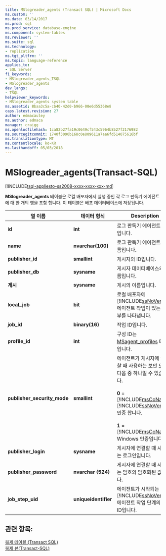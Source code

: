 ```yaml
---
title: MSlogreader_agents (Transact SQL) | Microsoft Docs
ms.custom: ''
ms.date: 03/14/2017
ms.prod: sql
ms.prod_service: database-engine
ms.component: system-tables
ms.reviewer: ''
ms.suite: sql
ms.technology:
- replication
ms.tgt_pltfrm: ''
ms.topic: language-reference
applies_to:
- SQL Server
f1_keywords:
- MSlogreader_agents_TSQL
- MSlogreader_agents
dev_langs:
- TSQL
helpviewer_keywords:
- MSlogreader_agents system table
ms.assetid: 8baa3c5a-cb40-42d0-b966-00e6d55368e8
caps.latest.revision: 27
author: edmacauley
ms.author: edmaca
manager: craigg
ms.openlocfilehash: 1ca82b27fa19c0649cf543c5964b8527f2176982
ms.sourcegitcommit: 1740f3090b168c0e809611a7aa6fd514075616bf
ms.translationtype: MT
ms.contentlocale: ko-KR
ms.lasthandoff: 05/03/2018
---
```

# <a name="mslogreaderagents-transact-sql"></a>MSlogreader_agents(Transact-SQL)
[!INCLUDE[tsql-appliesto-ss2008-xxxx-xxxx-xxx-md](../../includes/tsql-appliesto-ss2008-xxxx-xxxx-xxx-md.md)]

  **MSlogreader_agents** 테이블은 로컬 배포자에서 실행 중인 각 로그 판독기 에이전트에 대 한 개의 행을 포함 합니다. 이 테이블은 배포 데이터베이스에 저장됩니다.  
  
|열 이름|데이터 형식|Description|  
|-----------------|---------------|-----------------|  
|**id**|**int**|로그 판독기 에이전트의 ID입니다.|  
|**name**|**nvarchar(100)**|로그 판독기 에이전트의 이름입니다.|  
|**publisher_id**|**smallint**|게시자의 ID입니다.|  
|**publisher_db**|**sysname**|게시자 데이터베이스의 이름입니다.|  
|**게시**|**sysname**|게시의 이름입니다.|  
|**local_job**|**bit**|로컬 배포자에 [!INCLUDE[ssNoVersion](../../includes/ssnoversion-md.md)] 에이전트 작업이 있는지 여부를 나타냅니다.|  
|**job_id**|**binary(16)**|작업 ID입니다.|  
|**profile_id**|**int**|구성 ID는 [MSagent_profiles](../../relational-databases/system-tables/msagent-profiles-transact-sql.md) 테이블입니다.|  
|**publisher_security_mode**|**smallint**|에이전트가 게시자에 연결할 때 사용하는 보안 모드로 다음 중 하나일 수 있습니다.<br /><br /> **0**  =  [!INCLUDE[msCoName](../../includes/msconame-md.md)] [!INCLUDE[ssNoVersion](../../includes/ssnoversion-md.md)] 인증 합니다.<br /><br /> **1**  =  [!INCLUDE[msCoName](../../includes/msconame-md.md)] Windows 인증입니다.|  
|**publisher_login**|**sysname**|게시자에 연결할 때 사용하는 로그인입니다.|  
|**publisher_password**|**nvarchar (524)**|게시자에 연결할 때 사용하는 암호의 암호화된 값입니다.|  
|**job_step_uid**|**uniqueidentifier**|에이전트가 시작되는 [!INCLUDE[ssNoVersion](../../includes/ssnoversion-md.md)] 에이전트 작업 단계의 고유 ID입니다.|  
  
## <a name="see-also"></a>관련 항목:  
 [복제 테이블 &#40;Transact SQL&#41;](../../relational-databases/system-tables/replication-tables-transact-sql.md)   
 [복제 뷰&#40;Transact-SQL&#41;](../../relational-databases/system-views/replication-views-transact-sql.md)  
  
  

